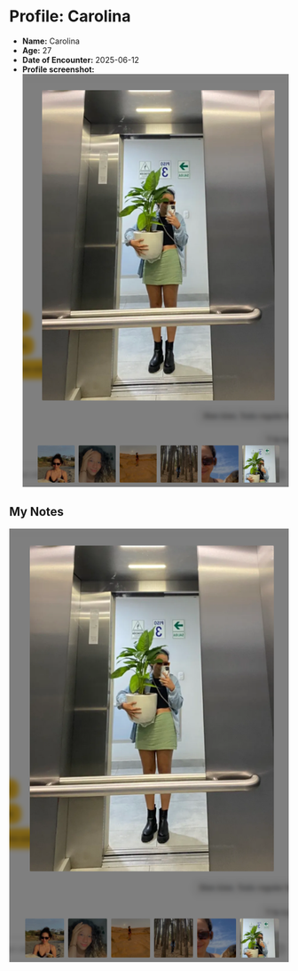 # Profile: Carolina

- **Name:** Carolina
- **Age:** 27
- **Date of Encounter:** 2025-06-12
- **Profile screenshot:** ![profile](images/carolina_2025-06-12.jpg)

## My Notes



![profile](images/carolina_2025-06-12_393552_1749769056932.jpg)
